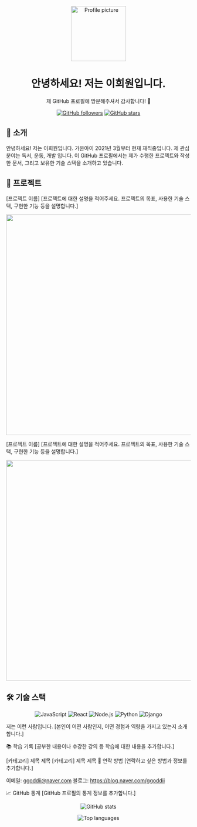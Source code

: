 <div align="center">
  <img src="https://raw.githubusercontent.com/username/profile-pic/main/profile-pic.png" alt="Profile picture" width="150" />
  <h1>안녕하세요! 저는 이희원입니다.</h1>
  <p>제 GitHub 프로필에 방문해주셔서 감사합니다! 🎉</p>
</div>
<p align="center">
  <a href="https://github.com/username"><img alt="GitHub followers" src="https://img.shields.io/github/followers/username?label=Follow&style=social"></a>
  <a href="https://github.com/username"><img alt="GitHub stars" src="https://img.shields.io/github/stars/username?label=Stars&style=social"></a>
</p>
<h2>👋 소개</h2>
<p>안녕하세요! 저는 이희원입니다. 가온아이 2021년 3월부터 현재 재직중입니다. 제 관심 분야는 독서, 운동, 개발 입니다. 이 GitHub 프로필에서는 제가 수행한 프로젝트와 작성한 문서, 그리고 보유한 기술 스택을 소개하고 있습니다.</p>

<h2>🚀 프로젝트</h2>
[프로젝트 이름]
[프로젝트에 대한 설명을 적어주세요. 프로젝트의 목표, 사용한 기술 스택, 구현한 기능 등을 설명합니다.]

<p align="center">
  <img src="[프로젝트 스크린샷 또는 데모 링크]" width="600" />
</p>
[프로젝트 이름]
[프로젝트에 대한 설명을 적어주세요. 프로젝트의 목표, 사용한 기술 스택, 구현한 기능 등을 설명합니다.]

<p align="center">
  <img src="[프로젝트 스크린샷 또는 데모 링크]" width="600" />
</p>
<h2>🛠️ 기술 스택</h2>
<p align="center">
  <img alt="JavaScript" src="https://img.shields.io/badge/-JavaScript-F7DF1E?style=flat-square&logo=javascript&logoColor=black">
  <img alt="React" src="https://img.shields.io/badge/-React-61DAFB?style=flat-square&logo=react&logoColor=black">
  <img alt="Node.js" src="https://img.shields.io/badge/-Node.js-339933?style=flat-square&logo=node.js&logoColor=white">
  <img alt="Python" src="https://img.shields.io/badge/-Python-3776AB?style=flat-square&logo=python&logoColor=white">
  <img alt="Django" src="https://img.shields.io/badge/-Django-092E20?style=flat-square&logo=django&logoColor=white">

저는 이런 사람입니다.
[본인이 어떤 사람인지, 어떤 경험과 역량을 가지고 있는지 소개합니다.]

📚 학습 기록
[공부한 내용이나 수강한 강의 등 학습에 대한 내용을 추가합니다.]

[카테고리]
제목
제목
[카테고리]
제목
제목
🤝 연락 방법
[연락하고 싶은 방법과 정보를 추가합니다.]

이메일: ggoddii@naver.com
블로그: https://blog.naver.com/ggoddii

📈 GitHub 통계
[GitHub 프로필의 통계 정보를 추가합니다.]

<p align="center">
  <img src="https://github-readme-stats.vercel.app/api?username=username&show_icons=true&theme=dracula" alt="GitHub stats" />
</p>
<p align="center">
  <img src="https://github-readme-stats.vercel.app/api/top-langs/?username=username&layout=compact&theme=dracula" alt="Top languages" />
</p>
